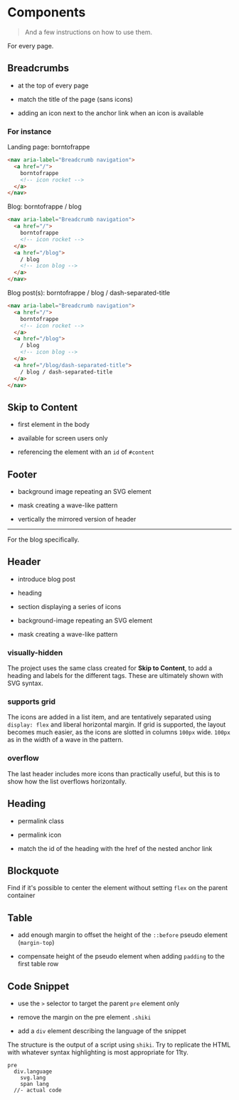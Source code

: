 # Components

> And a few instructions on how to use them.

For every page.

## Breadcrumbs

- at the top of every page

- match the title of the page (sans icons)

- adding an icon next to the anchor link when an icon is available

### For instance

Landing page: borntofrappe

```html
<nav aria-label="Breadcrumb navigation">
  <a href="/">
    borntofrappe
    <!-- icon rocket -->
  </a>
</nav>
```

Blog: borntofrappe / blog

```html
<nav aria-label="Breadcrumb navigation">
  <a href="/">
    borntofrappe
    <!-- icon rocket -->
  </a>
  <a href="/blog">
    / blog
    <!-- icon blog -->
  </a>
</nav>
```

Blog post(s): borntofrappe / blog / dash-separated-title

```html
<nav aria-label="Breadcrumb navigation">
  <a href="/">
    borntofrappe
    <!-- icon rocket -->
  </a>
  <a href="/blog">
    / blog
    <!-- icon blog -->
  </a>
  <a href="/blog/dash-separated-title">
    / blog / dash-separated-title
  </a>
</nav>
```

## Skip to Content

- first element in the body

- available for screen users only

- referencing the element with an `id` of `#content`

## Footer

- background image repeating an SVG element

- mask creating a wave-like pattern

- vertically the mirrored version of header

---

For the blog specifically.

## Header

- introduce blog post

- heading

- section displaying a series of icons

- background-image repeating an SVG element

- mask creating a wave-like pattern

### visually-hidden

The project uses the same class created for **Skip to Content**, to add a heading and labels for the different tags. These are ultimately shown with SVG syntax.

### supports grid

The icons are added in a list item, and are tentatively separated using `display: flex` and liberal horizontal margin. If grid is supported, the layout becomes much easier, as the icons are slotted in columns `100px` wide. `100px` as in the width of a wave in the pattern.

### overflow

The last header includes more icons than practically useful, but this is to show how the list overflows horizontally.

## Heading

- permalink class

- permalink icon

- match the id of the heading with the href of the nested anchor link

## Blockquote

Find if it's possible to center the element without setting `flex` on the parent container

## Table

- add enough margin to offset the height of the `::before` pseudo element (`margin-top`)

- compensate height of the pseudo element when adding `padding` to the first table row

## Code Snippet

- use the `>` selector to target the parent `pre` element only

- remove the margin on the pre element `.shiki`

- add a `div` element describing the language of the snippet

The structure is the output of a script using `shiki`. Try to replicate the HTML with whatever syntax highlighting is most appropriate for 11ty.

```pug
pre
  div.language
    svg.lang
    span lang
  //- actual code
```
